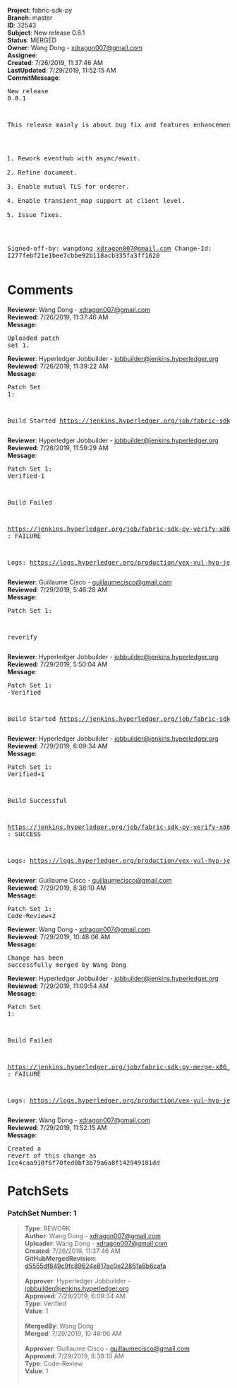 <strong>Project</strong>: fabric-sdk-py<br><strong>Branch</strong>: master<br><strong>ID</strong>: 32543<br><strong>Subject</strong>: New release 0.8.1<br><strong>Status</strong>: MERGED<br><strong>Owner</strong>: Wang Dong - xdragon007@gmail.com<br><strong>Assignee</strong>:<br><strong>Created</strong>: 7/26/2019, 11:37:46 AM<br><strong>LastUpdated</strong>: 7/29/2019, 11:52:15 AM<br><strong>CommitMessage</strong>:<br><pre>New release 0.8.1

This release mainly is about bug fix and features enhancement.
1. Rework eventhub with async/await.
2. Refine document.
3. Enable mutual TLS for orderer.
4. Enable transient_map support at client level.
5. Issue fixes.

Signed-off-by: wangdong <xdragon007@gmail.com>
Change-Id: I277febf21e1bee7cbbe92b118acb335fa3ff1620
</pre><h1>Comments</h1><strong>Reviewer</strong>: Wang Dong - xdragon007@gmail.com<br><strong>Reviewed</strong>: 7/26/2019, 11:37:46 AM<br><strong>Message</strong>: <pre>Uploaded patch set 1.</pre><strong>Reviewer</strong>: Hyperledger Jobbuilder - jobbuilder@jenkins.hyperledger.org<br><strong>Reviewed</strong>: 7/26/2019, 11:39:22 AM<br><strong>Message</strong>: <pre>Patch Set 1:

Build Started https://jenkins.hyperledger.org/job/fabric-sdk-py-verify-x86_64/787/</pre><strong>Reviewer</strong>: Hyperledger Jobbuilder - jobbuilder@jenkins.hyperledger.org<br><strong>Reviewed</strong>: 7/26/2019, 11:59:29 AM<br><strong>Message</strong>: <pre>Patch Set 1: Verified-1

Build Failed 

https://jenkins.hyperledger.org/job/fabric-sdk-py-verify-x86_64/787/ : FAILURE

Logs: https://logs.hyperledger.org/production/vex-yul-hyp-jenkins-3/fabric-sdk-py-verify-x86_64/787</pre><strong>Reviewer</strong>: Guillaume Cisco - guillaumecisco@gmail.com<br><strong>Reviewed</strong>: 7/29/2019, 5:46:28 AM<br><strong>Message</strong>: <pre>Patch Set 1:

reverify</pre><strong>Reviewer</strong>: Hyperledger Jobbuilder - jobbuilder@jenkins.hyperledger.org<br><strong>Reviewed</strong>: 7/29/2019, 5:50:04 AM<br><strong>Message</strong>: <pre>Patch Set 1: -Verified

Build Started https://jenkins.hyperledger.org/job/fabric-sdk-py-verify-x86_64/794/</pre><strong>Reviewer</strong>: Hyperledger Jobbuilder - jobbuilder@jenkins.hyperledger.org<br><strong>Reviewed</strong>: 7/29/2019, 6:09:34 AM<br><strong>Message</strong>: <pre>Patch Set 1: Verified+1

Build Successful 

https://jenkins.hyperledger.org/job/fabric-sdk-py-verify-x86_64/794/ : SUCCESS

Logs: https://logs.hyperledger.org/production/vex-yul-hyp-jenkins-3/fabric-sdk-py-verify-x86_64/794</pre><strong>Reviewer</strong>: Guillaume Cisco - guillaumecisco@gmail.com<br><strong>Reviewed</strong>: 7/29/2019, 8:38:10 AM<br><strong>Message</strong>: <pre>Patch Set 1: Code-Review+2</pre><strong>Reviewer</strong>: Wang Dong - xdragon007@gmail.com<br><strong>Reviewed</strong>: 7/29/2019, 10:48:06 AM<br><strong>Message</strong>: <pre>Change has been successfully merged by Wang Dong</pre><strong>Reviewer</strong>: Hyperledger Jobbuilder - jobbuilder@jenkins.hyperledger.org<br><strong>Reviewed</strong>: 7/29/2019, 11:09:54 AM<br><strong>Message</strong>: <pre>Patch Set 1:

Build Failed 

https://jenkins.hyperledger.org/job/fabric-sdk-py-merge-x86_64/33/ : FAILURE

Logs: https://logs.hyperledger.org/production/vex-yul-hyp-jenkins-3/fabric-sdk-py-merge-x86_64/33</pre><strong>Reviewer</strong>: Wang Dong - xdragon007@gmail.com<br><strong>Reviewed</strong>: 7/29/2019, 11:52:15 AM<br><strong>Message</strong>: <pre>Created a revert of this change as Ice4caa910f6f70fed0bf3b79a6a8f142949181dd</pre><h1>PatchSets</h1><h3>PatchSet Number: 1</h3><blockquote><strong>Type</strong>: REWORK<br><strong>Author</strong>: Wang Dong - xdragon007@gmail.com<br><strong>Uploader</strong>: Wang Dong - xdragon007@gmail.com<br><strong>Created</strong>: 7/26/2019, 11:37:46 AM<br><strong>GitHubMergedRevision</strong>: [d5555df849c9fc89624e817ac0e22861a8b6cafa](https://github.com/hyperledger/fabric-sdk-py/commit/d5555df849c9fc89624e817ac0e22861a8b6cafa)<br><br><strong>Approver</strong>: Hyperledger Jobbuilder - jobbuilder@jenkins.hyperledger.org<br><strong>Approved</strong>: 7/29/2019, 6:09:34 AM<br><strong>Type</strong>: Verified<br><strong>Value</strong>: 1<br><br><strong>MergedBy</strong>: Wang Dong<br><strong>Merged</strong>: 7/29/2019, 10:48:06 AM<br><br><strong>Approver</strong>: Guillaume Cisco - guillaumecisco@gmail.com<br><strong>Approved</strong>: 7/29/2019, 8:38:10 AM<br><strong>Type</strong>: Code-Review<br><strong>Value</strong>: 1<br><br></blockquote>
